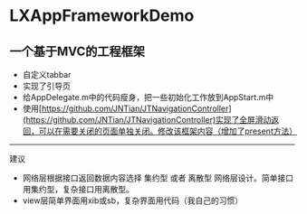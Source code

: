 # LXAppFrameworkDemo
一个基于MVC的工程框架
---
* 自定义tabbar
* 实现了引导页
* 给AppDelegate.m中的代码瘦身，把一些初始化工作放到AppStart.m中
* 使用[https://github.com/JNTian/JTNavigationController](https://github.com/JNTian/JTNavigationController)实现了全屏滑动返回，可以在需要关闭的页面单独关闭。修改该框架内容（增加了present方法）

---
建议
* 网络层根据接口返回数据内容选择 集约型 或者 离散型 网络层设计。简单接口用集约型，复杂接口用离散型。
* view层简单界面用xib或sb，复杂界面用代码（我自己的习惯）

